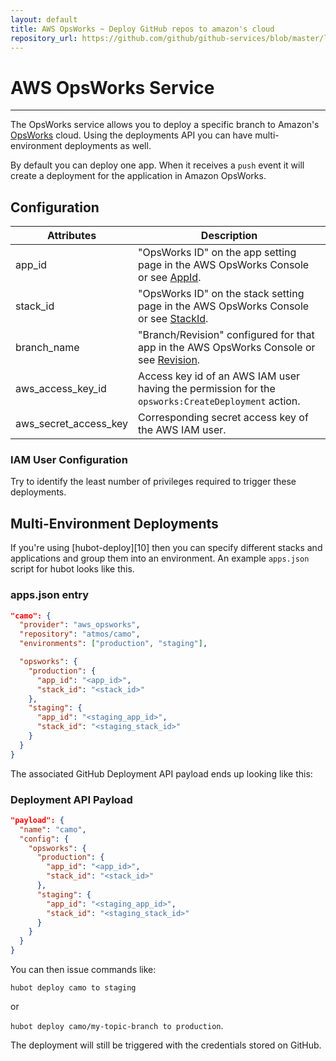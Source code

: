 ```yaml
---
layout: default
title: AWS OpsWorks ~ Deploy GitHub repos to amazon's cloud
repository_url: https://github.com/github/github-services/blob/master/lib/services/aws_opsworks.rb
---
```


# AWS OpsWorks Service
<hr/>

The OpsWorks service allows you to deploy a specific branch to Amazon's [OpsWorks][6] cloud. Using the deployments API you can have multi-environment deployments as well.

By default you can deploy one app. When it receives a `push` event it will create a deployment for the application in Amazon OpsWorks.

## Configuration

| Attributes            | Description                                     |
|-----------------------|-------------------------------------------------|
| app_id                | "OpsWorks ID" on the app setting page in the AWS OpsWorks Console or see [AppId][8]. |
| stack_id              | "OpsWorks ID" on the stack setting page in the AWS OpsWorks Console or see [StackId][7]. |
| branch_name           | "Branch/Revision" configured for that app in the AWS OpsWorks Console or see [Revision][9].
| aws_access_key_id     | Access key id of an AWS IAM user having the permission for the `opsworks:CreateDeployment` action.|
| aws_secret_access_key | Corresponding secret access key of the AWS IAM user. |

### IAM User Configuration

Try to identify the least number of privileges required to trigger these deployments.

## Multi-Environment Deployments

If you're using [hubot-deploy][10] then you can specify different stacks and applications and group them into an environment. An example `apps.json` script for hubot looks like this.

### apps.json entry

```json
"camo": {
  "provider": "aws_opsworks",
  "repository": "atmos/camo",
  "environments": ["production", "staging"],

  "opsworks": {
    "production": {
      "app_id": "<app_id>",
      "stack_id": "<stack_id>"
    },
    "staging": {
      "app_id": "<staging_app_id>",
      "stack_id": "<staging_stack_id>"
    }
  }
}
```
The associated GitHub Deployment API payload ends up looking like this:

### Deployment API Payload

```json
"payload": {
  "name": "camo",
  "config": {
    "opsworks": {
      "production": {
        "app_id": "<app_id>",
        "stack_id": "<stack_id>"
      },
      "staging": {
        "app_id": "<staging_app_id>",
        "stack_id": "<staging_stack_id>"
      }
    }
  }
}
```

You can then issue commands like:

`hubot deploy camo to staging`

or

`hubot deploy camo/my-topic-branch to production`.

The deployment will still be triggered with the credentials stored on GitHub.

[1]: https://github.com/github/github-services
[2]: https://developer.github.com/v3/repos/deployments/
[3]: https://help.github.com/articles/creating-an-access-token-for-command-line-use
[4]: https://devcenter.heroku.com/articles/oauth#direct-authorization
[5]: https://devcenter.heroku.com/articles/platform-api-quickstart#authentication
[6]: http://aws.amazon.com/opsworks/
[7]: http://docs.aws.amazon.com/opsworks/latest/APIReference/API_Stack.html
[8]: http://docs.aws.amazon.com/opsworks/latest/APIReference/API_App.html
[9]: http://docs.aws.amazon.com/opsworks/latest/APIReference/API_Source.html
